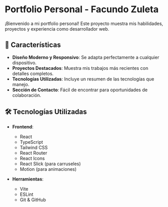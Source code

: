 # Portfolio Personal - Facundo Zuleta

¡Bienvenido a mi portfolio personal! Este proyecto muestra mis habilidades, proyectos y experiencia como desarrollador web.

## 🚀 Características

- **Diseño Moderno y Responsivo**: Se adapta perfectamente a cualquier dispositivo.
- **Proyectos Destacados**: Muestra mis trabajos más recientes con detalles completos.
- **Tecnologías Utilizadas**: Incluye un resumen de las tecnologías que manejo.
- **Sección de Contacto**: Fácil de encontrar para oportunidades de colaboración.

## 🛠️ Tecnologías Utilizadas

- **Frontend**: 
  - React
  - TypeScript
  - Tailwind CSS
  - React Router
  - React Icons
  - React Slick (para carruseles)
  - Motion (para animaciones)

- **Herramientas**:
  - Vite
  - ESLint
  - Git & GitHub
